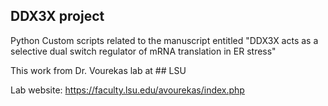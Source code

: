 ## DDX3X project
Python Custom scripts related to the manuscript entitled "DDX3X acts as a selective dual switch regulator of mRNA translation in ER stress"


This work from Dr. Vourekas lab at ## LSU

Lab website:
https://faculty.lsu.edu/avourekas/index.php

